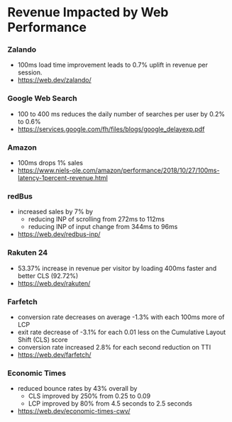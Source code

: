 # Revenue Impacted by Web Performance

### Zalando

- 100ms load time improvement leads to 0.7% uplift in revenue per session.
- https://web.dev/zalando/

### Google Web Search

- 100 to 400 ms reduces the daily number of searches per user by 0.2% to 0.6%
- https://services.google.com/fh/files/blogs/google_delayexp.pdf

### Amazon

- 100ms drops 1% sales
- https://www.niels-ole.com/amazon/performance/2018/10/27/100ms-latency-1percent-revenue.html

### redBus

- increased sales by 7% by
  - reducing INP of scrolling from 272ms to 112ms
  - reducing INP of input change from 344ms to 96ms
- https://web.dev/redbus-inp/

### Rakuten 24

- 53.37% increase in revenue per visitor by loading 400ms faster and better CLS (92.72%)
- https://web.dev/rakuten/

### Farfetch

- conversion rate decreases on average -1.3% with each 100ms more of LCP
- exit rate decrease of -3.1% for each 0.01 less on the Cumulative Layout Shift (CLS) score
- conversion rate increased 2.8% for each second reduction on TTI
- https://web.dev/farfetch/

### Economic Times

- reduced bounce rates by 43% overall by
  - CLS improved by 250% from 0.25 to 0.09
  - LCP improved by 80% from 4.5 seconds to 2.5 seconds
- https://web.dev/economic-times-cwv/
